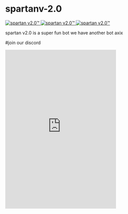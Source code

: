 # spartanv-2.0
<a href="https://top.gg/bot/716502384167223356" >
  <img src="https://top.gg/api/widget/status/716502384167223356.svg" alt="spartan v2.0™" />
</a>
<a href="https://top.gg/bot/716502384167223356" >
  <img src="https://top.gg/api/widget/servers/716502384167223356.svg" alt="spartan v2.0™" />
</a>
<a href="https://top.gg/bot/716502384167223356" >
  <img src="https://top.gg/api/widget/owner/716502384167223356.svg" alt="spartan v2.0™" />
</a>


spartan v2.0 is a super fun bot
we have another bot 
axix

#join our discord
</a>
<iframe src="https://discord.com/widget?id=715518142893260971&theme=dark" width="350" height="500" allowtransparency="true" frameborder="0" sandbox="allow-popups allow-popups-to-escape-sandbox allow-same-origin allow-scripts"></iframe>
</a>
